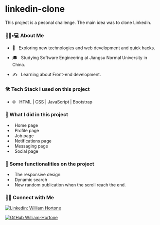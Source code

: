 # linkedin-clone

This project is a pesonal challenge. The main idea was to clone Linkedin.


<h3> 👨🏻•💻 About Me </h3>


- 🤔 &nbsp; Exploring new technologies and web development and quick hacks.

- 🎓 &nbsp; Studying Software Engineering at Jiangsu Normal University in China.

- ✍️ &nbsp; Learning about Front-end development.



<h3>🛠 Tech Stack I used on this project </h3>

- 🌐 &nbsp; HTML | CSS | JavaScript | Bootstrap 


<h3>🌱 What I did in this project </h3>

- &nbsp; Home page
- &nbsp; Profile page
- &nbsp; Job page
- &nbsp; Notifications page
- &nbsp; Messaging page
- &nbsp; Social page

<h3>🔧 Some functionalities on the project </h3>

-  &nbsp; The responsive design
-  &nbsp; Dynamic search 
-  &nbsp; New random publication when the scroll reach the end. 

<h3> 🤝🏻 Connect with Me </h3>

[![Linkedin: William Hortone](https://img.shields.io/badge/-WilliamHortone-blue?style=flat-square&logo=Linkedin&logoColor=white&link=https://www.linkedin.com/in/william-hortone-abaga-a078b2219/)](https://www.linkedin.com/in/william-hortone-abaga-a078b2219/)

[![GitHub William-Hortone](https://img.shields.io/github/followers/William-Hortone?label=follow&style=social)](https://github.com/William-Hortone)



